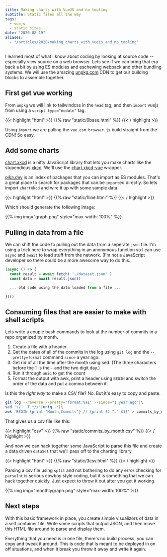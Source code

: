 ```yaml
---
title: Making charts with VueJS and no tooling
subtitle: Static files all the way
tags:
  - vuejs
  - static_sites
date: "2020-02-19"
aliases:
  - "/articles/2020/making_charts_with_vuejs_and_no_tooling"
---
```


I learned most of what I know about coding by looking at source code -- especially view source on a web browser. Lets see if we can bring that era back a bit by using ES modules and eschewing webpack and other bundling systems. We will use the amazing [unpkg.com](unpkg.com) CDN to get our building blocks to assemble together.

## First get vue working

From `unpkg` we will link to tailwindcss in the `head` tag, and then `import` vuejs from using a `script type="module"` tag.

{{< highlight "html" >}}
{{% raw "static/0base.html" %}}
{{< / highlight >}}

Using `import` we are pulling the `vue.esm.browser.js` build straight from the CDN! So easy.

## Add some charts

[chart.xkcd](https://timqian.com/chart.xkcd/) is a nifty JavaScript library that lets you make charts like the stupendious [xkcd](https://xkcd.com/). We'll use the [chart.xkcd-vue](https://github.com/shiyiya/chart.xkcd-vue) wrapper.

[pika.dev](https://pika.dev) is an index of packages that you can import as ES modules. That's a great place to search for packages that can be `import`ed directly. So lets import `chartXkcd` and wire it up with some sample data.

{{< highlight "html" >}}
{{% raw "static/1line.html" %}}
{{< / highlight >}}

Which should generate the following image:

<p>
{{% img img="graph.png" style="max-width: 100%" %}}
</p>

## Pulling in data from a file

We can shift the code to pulling out the data from a seperate `json` file. I'm using a trick here to wrap everything in an anonymous function so I can use `async` and `await` to load stuff from the network. (I'm not a JavaScript developer so there could be a more awesome way to do this.

```javascript
(async () => {
  const result = await fetch( './dataset.json' )
  const data = await result.json()

  ... old code using the data loaded from a file ...

})()
```

## Consuming files that are easier to make with shell scripts

Lets write a couple bash commands to look at the number of commits in a repo organized by month.

1. Create a file with a header.
2. Get the dates of all of the commits in the log using `git log` and the `--pretty=format` command `since` a year ago.
3. Get rid of all the time after the month using sed. (The three characters before the `T` is the `-` and the two digit day.)
4. Run it through `uniq` to get the count
5. Format the output with awk, print a header using `BEGIN` and switch the order of the data and put a comma between it.

Is this the _right way_ to make a CSV file? No. But it's easy to copy and paste.

```bash
git log --reverse --pretty='format:%aI' --since="1 year ago"|\
sed 's/...T.*//'|uniq -c|\
awk 'BEGIN {print "Month,Commits"} // {print $2 "," $1}' > commits_by_month.csv
```

That gives us a csv file like this:

{{< highlight "csv" >}}
{{% raw "static/commits_by_month.csv" %}}
{{< / highlight >}}

And now we can hack together some JavaScript to parse this file and create a data driven `dataSet` that we'll pass off to the charting library.

{{< highlight "html" >}}
{{% raw "static/3csv.html" %}}
{{< / highlight >}}

Parsing a csv file using `split` and not bothering to do any error checking for `parseInt` is serious cowboy style coding, but it is something that we can hack together quickly. Just expect to throw it out after you get it working.

<p>
{{% img img="monthlygraph.png" style="max-width: 100%" %}}
</p>

## Next steps

With this basic framework in place, you create simple visualizors of data in a self container file. Write some scripts that output JSON, and then move this HTML file around to parse and display them.

Everything that you need is in one file, there's no build process, you can copy and tweak it around. This is code that is meant to be deployed in on off situations, and when it break you throw it away and write it again.
